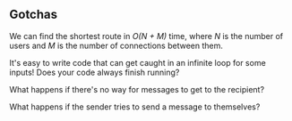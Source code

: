 ## Gotchas

We can find the shortest route in _O(N + M)_ time, where _N_ is the number of users and _M_ is the number of connections between them.

It's easy to write code that can get caught in an infinite loop for some inputs! Does your code always finish running?

What happens if there's no way for messages to get to the recipient?

What happens if the sender tries to send a message to themselves?
